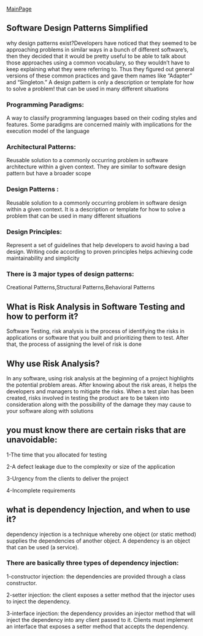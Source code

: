 [MainPage](../../../README.md)

## Software Design Patterns Simplified
why design patterns exist?Developers have noticed that they seemed to be approaching problems in similar ways in a bunch of different software’s, then they decided that it would be pretty useful to be able to talk about those approaches using a common vocabulary, so they wouldn’t have to keep explaining what they were referring to. Thus they figured out general versions of these common practices and gave them names like “Adapter” and “Singleton.”
A design pattern is only a description or template for how to solve a problem! that can be used in many different situations

### Programming Paradigms:
 A way to classify programming languages based on their coding styles and features. Some paradigms are concerned mainly with implications for the execution model of the language
 ### Architectural Patterns:
 Reusable solution to a commonly occurring problem in software architecture within a given context. They are similar to software design pattern but have a broader scope
 ### Design Patterns : 
 Reusable solution to a commonly occurring problem in software design within a given context. It is a description or template for how to solve a problem that can be used in many different situations
 ### Design Principles:
 Represent a set of guidelines that help developers to avoid having a bad design. Writing code according to proven principles helps achieving code maintainability and simplicity

 ### There is 3 major types of design patterns:
 Creational Patterns,Structural Patterns,Behavioral Patterns

 ## What is Risk Analysis in Software Testing and how to perform it?
  Software Testing, risk analysis is the process of identifying the risks in applications or software that you built and prioritizing them to test. After that, the process of assigning the level of risk is done
  ## Why use Risk Analysis?
  In any software, using risk analysis at the beginning of a project highlights the potential problem areas. After knowing about the risk areas, it helps the developers and managers to mitigate the risks. When a test plan has been created, risks involved in testing the product are to be taken into consideration along with the possibility of the damage they may cause to your software along with solutions

##  you must know there are certain risks that are unavoidable:
1-The time that you allocated for testing

2-A defect leakage due to the complexity or size of the application

3-Urgency from the clients to deliver the project

4-Incomplete requirements

## what  is dependency Injection, and when to use it?
dependency injection is a technique whereby one object (or static method) supplies the dependencies of another object. A dependency is an object that can be used (a service).

### There are basically three types of dependency injection:
1-constructor injection: the dependencies are provided through a class constructor.

2-setter injection: the client exposes a setter method that the injector uses to inject the dependency.

3-interface injection: the dependency provides an injector method that will inject the dependency into any client passed to it. Clients must implement an interface that exposes a setter method that accepts the dependency.
